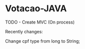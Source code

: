 # Votacao-JAVA

TODO - 
Create MVC (On process)


Recently changes:

Change cpf type from long to String;
